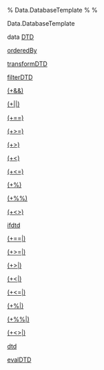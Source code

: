 % Data.DatabaseTemplate
% 
% 

Data.DatabaseTemplate

data [DTD](Data-DatabaseTemplate.html#t:DTD)

[orderedBy](Data-DatabaseTemplate.html#v:orderedBy)

[transformDTD](Data-DatabaseTemplate.html#v:transformDTD)

[filterDTD](Data-DatabaseTemplate.html#v:filterDTD)

[(+&&)](Data-DatabaseTemplate.html#v:-43--38--38-)

[(+||)](Data-DatabaseTemplate.html#v:-43--124--124-)

[(+==)](Data-DatabaseTemplate.html#v:-43--61--61-)

[(+\>=)](Data-DatabaseTemplate.html#v:-43--62--61-)

[(+\>)](Data-DatabaseTemplate.html#v:-43--62-)

[(+\<)](Data-DatabaseTemplate.html#v:-43--60-)

[(+\<=)](Data-DatabaseTemplate.html#v:-43--60--61-)

[(+%)](Data-DatabaseTemplate.html#v:-43--37-)

[(+%%)](Data-DatabaseTemplate.html#v:-43--37--37-)

[(+\<\>)](Data-DatabaseTemplate.html#v:-43--60--62-)

[ifdtd](Data-DatabaseTemplate.html#v:ifdtd)

[(+==|)](Data-DatabaseTemplate.html#v:-43--61--61--124-)

[(+\>=|)](Data-DatabaseTemplate.html#v:-43--62--61--124-)

[(+\>|)](Data-DatabaseTemplate.html#v:-43--62--124-)

[(+\<|)](Data-DatabaseTemplate.html#v:-43--60--124-)

[(+\<=|)](Data-DatabaseTemplate.html#v:-43--60--61--124-)

[(+%|)](Data-DatabaseTemplate.html#v:-43--37--124-)

[(+%%|)](Data-DatabaseTemplate.html#v:-43--37--37--124-)

[(+\<\>|)](Data-DatabaseTemplate.html#v:-43--60--62--124-)

[dtd](Data-DatabaseTemplate.html#v:dtd)

[evalDTD](Data-DatabaseTemplate.html#v:evalDTD)
